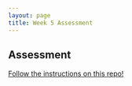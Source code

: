 ```yaml
---
layout: page
title: Week 5 Assessment
---
```


## Assessment

[Follow the instructions on this repo!](https://github.com/turingschool-examples/LaunchM2W5Assessment)